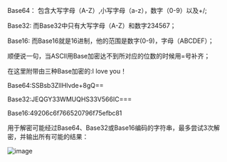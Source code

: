 Base64：
包含大写字母（A-Z）,小写字母（a-z），数字（0-9）以及+/;

Base32:
而Base32中只有大写字母（A-Z）和数字234567；

Base16:
而Base16就是16进制，他的范围是数字(0-9)，字母（ABCDEF）；

顺便说一句，当ASCll用Base加密达不到所对应的位数的时候用=号补齐；

在这里附带由三种Base加密的:I love you！

Base64:SSBsb3ZlIHlvde+8gQ==

Base32:JEQGY33WMUQHS33V566IC===

Base16:49206c6f766520796f75efbc81


用于解密可能经过Base64、Base32或Base16编码的字符串，最多尝试3次解密，并输出所有可能的结果：

![image](https://github.com/user-attachments/assets/dd36fa49-8f12-4cdf-9df6-b6a2cf76209b)
